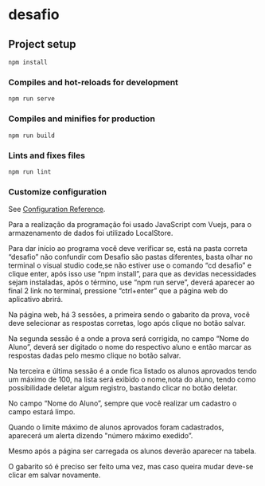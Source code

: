 # desafio

## Project setup
```
npm install
```

### Compiles and hot-reloads for development
```
npm run serve
```

### Compiles and minifies for production
```
npm run build
```

### Lints and fixes files
```
npm run lint
```

### Customize configuration
See [Configuration Reference](https://cli.vuejs.org/config/).

Para a realização da programação foi usado JavaScript com Vuejs, para o armazenamento de dados foi utilizado LocalStore.

Para dar início ao programa você deve verificar se, está na pasta correta “desafio” não confundir com Desafio são pastas diferentes, basta olhar no terminal o visual studio code,se não estiver use o comando “cd desafio” e clique enter, após isso use “npm install”, para que as devidas necessidades sejam instaladas, após o término, use “npm run serve”, deverá aparecer ao final 2 link no terminal, pressione “ctrl+enter” que a página web do aplicativo abrirá.

Na página web, há 3 sessões, a primeira sendo o gabarito da prova, você deve selecionar as respostas corretas, logo após clique no botão salvar.

Na segunda sessão é a onde a prova será corrigida, no campo “Nome do Aluno”, deverá ser digitado o nome do respectivo aluno e então marcar as respostas dadas pelo mesmo clique no botão salvar.

Na terceira e última sessão é a onde fica listado os alunos aprovados tendo um máximo de 100, na lista será exibido o nome,nota do aluno, tendo como possibilidade deletar algum registro, bastando clicar no botão deletar.

No campo “Nome do Aluno”, sempre que você realizar um cadastro o campo estará limpo.

Quando o limite máximo de alunos aprovados foram cadastrados, aparecerá um alerta dizendo "número máximo exedido”.

Mesmo após a página ser carregada os alunos deverão aparecer na tabela.

O gabarito só é preciso ser feito uma vez, mas caso queira mudar deve-se clicar em salvar novamente.

